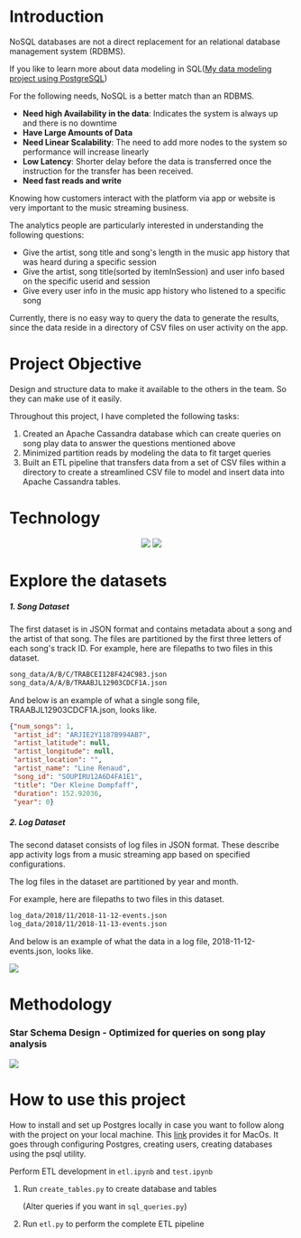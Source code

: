 # Introduction

NoSQL databases are not a direct replacement for an relational database management system (RDBMS).  

If you like to learn more about data modeling in SQL([My data modeling project using PostgreSQL](https://github.com/dar1enyang/Data-Modeling-PostgreSQL))

For the following needs, NoSQL is a better match than an RDBMS.

+ **Need high Availability in the data**: Indicates the system is always up and there is no downtime
+ **Have Large Amounts of Data**
+ **Need Linear Scalability**: The need to add more nodes to the system so performance will increase linearly
+ **Low Latency**: Shorter delay before the data is transferred once the instruction for the transfer has been received.
+ **Need fast reads and write**



Knowing how customers interact with the platform via app or website is very important to the music streaming business. 

The analytics people are particularly interested in understanding the following questions:

+ Give the artist, song title and song's length in the music app history that was heard during  a specific session
+ Give the artist, song title(sorted by itemInSession) and user info based on the specific userid and session
+ Give every user info in the music app history who listened to a specific song

Currently, there is no easy way to query the data to generate the results, since the data reside in a directory of CSV files on user activity on the app.

# Project Objective

Design and structure data to make it available to the others in the team. So they can make use of it easily.

Throughout this project, I have completed the following tasks:

1. Created an Apache Cassandra database which can create queries on song play data to answer the questions mentioned above
2. Minimized partition reads by modeling the data to fit target queries
3. Built an ETL pipeline that transfers data from a set of CSV files within a directory to create a streamlined CSV file to model and insert data into Apache Cassandra tables.

# Technology 

<p align="middle">
  <img src="https://ws3.sinaimg.cn/large/006tNc79ly1g2btcxl58xj318r0u0tgv.jpg" />
  <img src="https://ws2.sinaimg.cn/large/006tNc79ly1g2bsv06jf3j30gp05njtd.jpg" />




# Explore the datasets

##### 1. Song Dataset

The first dataset is in JSON format and contains metadata about a song and the artist of that song. The files are partitioned by the first three letters of each song's track ID. For example, here are filepaths to two files in this dataset.

```txt
song_data/A/B/C/TRABCEI128F424C983.json
song_data/A/A/B/TRAABJL12903CDCF1A.json
```

And below is an example of what a single song file, TRAABJL12903CDCF1A.json, looks like.

```json
{"num_songs": 1, 
 "artist_id": "ARJIE2Y1187B994AB7", 
 "artist_latitude": null, 
 "artist_longitude": null, 
 "artist_location": "", 
 "artist_name": "Line Renaud", 
 "song_id": "SOUPIRU12A6D4FA1E1", 
 "title": "Der Kleine Dompfaff", 
 "duration": 152.92036, 
 "year": 0}
```

##### 2. Log Dataset

The second dataset consists of log files in JSON format. These describe app activity logs from a music streaming app based on specified configurations.

The log files in the dataset are partitioned by year and month. 

For example, here are filepaths to two files in this dataset.

```txt
log_data/2018/11/2018-11-12-events.json
log_data/2018/11/2018-11-13-events.json
```

And below is an example of what the data in a log file, 2018-11-12-events.json, looks like.

![](https://ws3.sinaimg.cn/large/006tNc79ly1g2bsvkkb18j316d0cstbp.jpg)

# Methodology 

### Star Schema Design - Optimized for queries on song play analysis

![](https://ws2.sinaimg.cn/large/006tNc79ly1g2bsvrjxy1j30hg0c2aax.jpg)



# How to use this project

How to install and set up Postgres locally in case you want to follow along with the project on your local machine. This [link](https://www.codementor.io/engineerapart/getting-started-with-postgresql-on-mac-osx-are8jcopb) provides it for MacOs. It goes through configuring Postgres, creating users, creating databases using the psql utility.

Perform ETL development in `etl.ipynb` and `test.ipynb`

1. Run `create_tables.py` to create database and tables 

   (Alter queries if you want in `sql_queries.py`)

2. Run `etl.py` to perform the complete ETL pipeline
